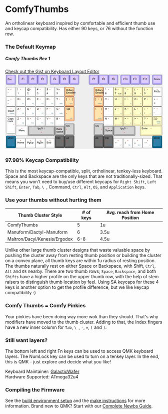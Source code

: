 # ComfyThumbs

An ortholinear keyboard inspired by comfortable and efficient thumb use and keycap compatibility. Has either 90 keys, or 76 without the function row.

### The Default Keymap
<h5><b>Comfy Thumbs Rev 1</b></h5>


[Check out the Gist on Keyboard Layout Editor](http://www.keyboard-layout-editor.com/#/gists/36e706f383088aca6e862086f8b5e326)
![Default Keymap](https://raw.githubusercontent.com/GalacticWafer/ComfyThumbs/master/layout.jpg)

<p>

### 97.98% Keycap Compatibility

This is the most keycap-compatible, split, ortholinear, tenkey-less keyboard. Space and Backspace are the only keys that are not traditionally-sized. That means you won't need to buy/use different keycaps for `Right Shift`, `Left Shift`, `Enter`, `Tab`, `\ `, Command, `Ctrl`, `Alt`, `OS`, and `Application` keys.

<p>

### Use your thumbs without hurting them

|Thumb Cluster Style|# of keys|Avg. reach from Home Position|
|---|---|---|
|ComfyThumbs|5|1u
|Manuform/Dactyl-Manuform|6|3.5u
|Maltron/Dacyl/Kenesis/Ergodox|6-8|4.5u

Unlike other large thumb cluster designs that waste valuable space by pushing the cluster away from resting thumb position or building the cluster on a convex plane, all thumb keys are within 1u radius of resting position. The thumbs naturally rest on either Space or Backspace, with Shift, `Ctrl`, `Alt` and `OS` nearby. There are two thumb rows; `Space`, `Backspace`, and both `Shifts` have a higher profile on the upper thumb row, with the help of stem raisers to distinguish thumb location by feel. Using SA keycaps for these 4 keys is another option to get the profile difference, but we like keycap compatibility :)


### Comfy Thumbs = Comfy Pinkies
Your pinkies have been doing way more wok than they should. That's why modifiers have moved to the thumb cluster. Adding to that, the Index fingers have a new inner column for `Tab`, `\ `, `-`, `=`,  `[` and `]`.

### Still want layers?
The bottom left and right Fn keys can be used to access QMK keyboard layers. The NumLock key can be used to turn on a tenkey layer. In the end, this is QMK - just explore and decide what you like!
</p>



Keyboard Maintainer: [GalacticWafer](https://github.com/GalacticWafer)  
Hardware Supported: ATmega32u4  

### Compiling the Firmware

See the [build environment setup](https://docs.qmk.fm/#/getting_started_build_tools) and the [make instructions](https://docs.qmk.fm/#/getting_started_make_guide) for more information. Brand new to QMK? Start with our [Complete Newbs Guide](https://docs.qmk.fm/#/newbs).

